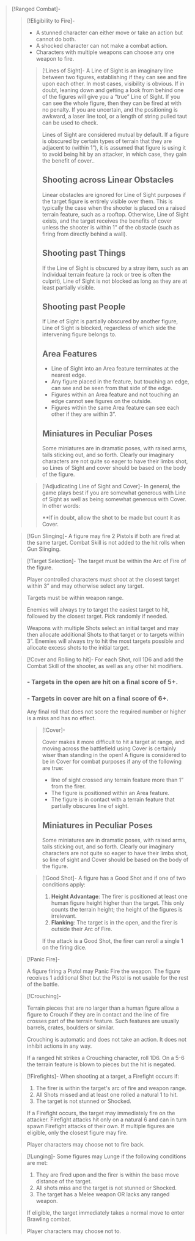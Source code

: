 
> [!Ranged Combat]-
> 
> > [!Eligibility to Fire]-
> > - A stunned character can either move or take an action but cannot do both. 
> > - A shocked character can not make a combat action.
> > - Characters with multiple weapons can choose any one weapon to fire.
> > 
> > > [!Lines of Sight]-
> > > A Line of Sight is an imaginary line between two figures, establishing if they can see and fire upon each other. In most cases, visibility is obvious. If in doubt, leaning down and getting a look from behind one of the figures will give you a “true” Line of Sight. If you can see the whole figure, then they can be fired at with no penalty. If you are uncertain, and the positioning is awkward, a laser line tool, or a length of string pulled taut can be used to check.
> > > 
> > > Lines of Sight are considered mutual by default. If a figure is obscured by certain types of terrain that they are adjacent to (within 1”), it is assumed that figure is using it to avoid being hit by an attacker, in which case, they gain the benefit of cover..
> > > 
> > > ## Shooting across Linear Obstacles
> > > Linear obstacles are ignored for Line of Sight purposes if the target figure is entirely visible over them. This is typically the case when the shooter is placed on a raised terrain feature, such as a rooftop. Otherwise, Line of Sight exists, and the target receives the benefits of cover unless the shooter is within 1” of the obstacle (such as firing from directly behind a wall).
> > > 
> > > ## Shooting past Things
> > > If the Line of Sight is obscured by a stray item, such as an Individual terrain feature (a rock or tree is often the culprit), Line of Sight is not blocked as long as they are at least partially visible.
> > > 
> > > ## Shooting past People
> > > If Line of Sight is partially obscured by another figure, Line of Sight is blocked, regardless of which side the intervening figure belongs to.
> > > 
> > > ## Area Features
> > > - Line of Sight into an Area feature terminates at the nearest edge.
> > > - Any figure placed in the feature, but touching an edge, can see and be seen from that side of the edge.
> > > - Figures within an Area feature and not touching an edge cannot see figures on the outside.
> > > - Figures within the same Area feature can see each other if they are within 3”.
> > > 
> > > ## Miniatures in Peculiar Poses
> > > Some miniatures are in dramatic poses, with raised arms, tails sticking out, and so forth. Clearly our imaginary characters are not quite so eager to have their limbs shot, so Lines of Sight and cover should be based on the body of the figure.
> > 
> > > [!Adjudicating Line of Sight and Cover]-
> > > In general, the game plays best if you are somewhat generous with Line of Sight as well as being somewhat generous with Cover. In other words:
> > > 
> > > **If in doubt, allow the shot to be made but count it as Cover.
> 
> > [!Gun Slinging]-
> > A figure may fire 2 Pistols if both are fired at the same target. Combat Skill is not added to the hit rolls when Gun Slinging.
> 
> > [!Target Selection]-
> > The target must be within the Arc of Fire of the figure.
> > 
> > Player controlled characters must shoot at the closest target within 3” and may otherwise select any target.
> > 
> > Targets must be within weapon range.
> > 
> > Enemies will always try to target the easiest target to hit, followed by the closest target. Pick randomly if needed.
> > 
> > Weapons with multiple Shots select an initial target and may then allocate additional Shots to that target or to targets within 3”. Enemies will always try to hit the most targets possible and allocate excess shots to the initial target.
> 
> > [!Cover and Rolling to hit]-
> > For each Shot, roll 1D6 and add the Combat Skill of the shooter, as well as any other hit modifiers.
> > ### - Targets in the open are hit on a final score of **5+**.
> > ### - Targets in cover are hit on a final score of **6+**.
> > 
> > Any final roll that does not score the required number or higher is a miss and has no effect.
> > > [!Cover]-
> > > 
> > > Cover makes it more difficult to hit a target at range, and moving across the battlefield using Cover is certainly wiser than standing in the open! A figure is considered to be in Cover for combat purposes if any of the following are true:
> > > - line of sight crossed any terrain feature more than 1” from the firer.
> > > - The figure is positioned within an Area feature.
> > > - The figure is in contact with a terrain feature that partially obscures line of sight.
> > > 
> > > ## Miniatures in Peculiar Poses
> > > Some miniatures are in dramatic poses, with raised arms, tails sticking out, and so forth. Clearly our imaginary characters are not quite so eager to have their limbs shot, so line of sight and Cover should be based on the body of the figure.
> > 
> > > [!Good Shot]-
> > >A figure has a Good Shot and if one of two conditions apply:
> > >
> > >1. **Height Advantage**: The firer is positioned at least one human figure height higher than the target. This only counts the terrain height; the height of the figures is irrelevant.
> > >2. **Flanking**: The target is in the open, and the firer is outside their Arc of Fire.
> > >
> > >If the attack is a Good Shot, the firer can reroll a single 1 on the firing dice.
> 
> > [!Panic Fire]-
> > 
> > A figure firing a Pistol may Panic Fire the weapon. The figure receives 1 additional Shot but the Pistol is not usable for the rest of the battle.
> 
> > [!Crouching]-
> > 
> > Terrain pieces that are no larger than a human figure allow a figure to Crouch if they are in contact and the line of fire crosses part of the terrain feature. Such features are usually barrels, crates, boulders or similar.
> > 
> > Crouching is automatic and does not take an action. It does not inhibit actions in any way.
> > 
> > If a ranged hit strikes a Crouching character, roll 1D6. On a 5-6 the terrain feature is blown to pieces but the hit is negated.
> 
> > [!Firefights]-
> > When shooting at a target, a Firefight occurs if:
> > 
> > 1. The firer is within the target's arc of fire and weapon range.
> > 2. All Shots missed and at least one rolled a natural 1 to hit.
> > 3. The target is not stunned or Shocked.
> > 
> > If a Firefight occurs, the target may immediately fire on the attacker. Firefight attacks hit only on a natural 6 and can in turn spawn Firefight attacks of their own. If multiple figures are eligible, only the closest figure may fire. 
> > 
> > Player characters may choose not to fire back.
> 
> > [!Lunging]-
> > Some figures may Lunge if the following conditions are met:
> > 
> > 1. They are fired upon and the firer is within the base move distance of the target.
> > 2. All shots miss and the target is not stunned or Shocked.
> > 3. The target has a Melee weapon OR lacks any ranged weapon.
> > 
> > If eligible, the target immediately takes a normal move to enter Brawling combat.
> > 
> > Player characters may choose not to.

